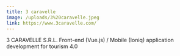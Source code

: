 ```yaml
---
title: 3 caravelle
image: /uploads/3%20caravelle.jpeg
link: https://www.3caravelle.com/
---
```

3 CARAVELLE S.R.L.
Front-end (Vue.js) / Mobile (Ioniq) application development for tourism 4.0